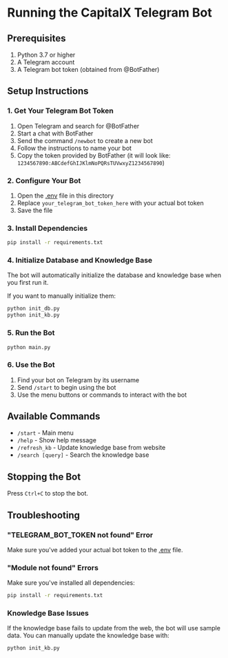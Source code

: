 # Running the CapitalX Telegram Bot

## Prerequisites

1. Python 3.7 or higher
2. A Telegram account
3. A Telegram bot token (obtained from @BotFather)

## Setup Instructions

### 1. Get Your Telegram Bot Token

1. Open Telegram and search for @BotFather
2. Start a chat with BotFather
3. Send the command `/newbot` to create a new bot
4. Follow the instructions to name your bot
5. Copy the token provided by BotFather (it will look like: `1234567890:ABCdefGhIJKlmNoPQRsTUVwxyZ1234567890`)

### 2. Configure Your Bot

1. Open the [.env](file:///c%3A/Users/money/HustleProjects/BevanTheDev/Telegrambot/.env) file in this directory
2. Replace `your_telegram_bot_token_here` with your actual bot token
3. Save the file

### 3. Install Dependencies

```bash
pip install -r requirements.txt
```

### 4. Initialize Database and Knowledge Base

The bot will automatically initialize the database and knowledge base when you first run it.

If you want to manually initialize them:

```bash
python init_db.py
python init_kb.py
```

### 5. Run the Bot

```bash
python main.py
```

### 6. Use the Bot

1. Find your bot on Telegram by its username
2. Send `/start` to begin using the bot
3. Use the menu buttons or commands to interact with the bot

## Available Commands

- `/start` - Main menu
- `/help` - Show help message
- `/refresh_kb` - Update knowledge base from website
- `/search [query]` - Search the knowledge base

## Stopping the Bot

Press `Ctrl+C` to stop the bot.

## Troubleshooting

### "TELEGRAM_BOT_TOKEN not found" Error

Make sure you've added your actual bot token to the [.env](file:///c%3A/Users/money/HustleProjects/BevanTheDev/Telegrambot/.env) file.

### "Module not found" Errors

Make sure you've installed all dependencies:
```bash
pip install -r requirements.txt
```

### Knowledge Base Issues

If the knowledge base fails to update from the web, the bot will use sample data. You can manually update the knowledge base with:
```bash
python init_kb.py
```